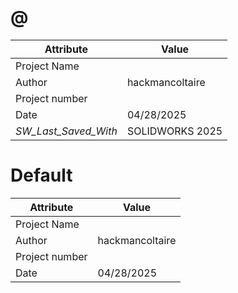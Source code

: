# @
| Attribute | Value |
| ---  | ---     |
| Project Name |  |
| Author | hackmancoltaire |
| Project number |  |
| Date | 04/28/2025 |
| _SW_Last_Saved_With_ | SOLIDWORKS 2025 |
# Default
| Attribute | Value |
| ---  | ---     |
| Project Name |  |
| Author | hackmancoltaire |
| Project number |  |
| Date | 04/28/2025 |
